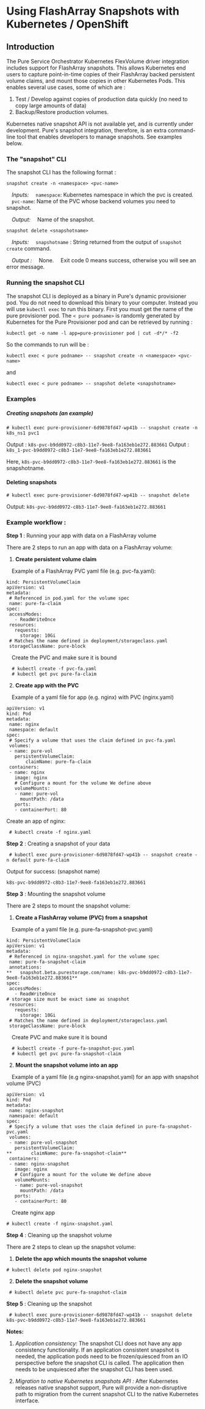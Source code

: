 
# Using FlashArray Snapshots with Kubernetes / OpenShift

## Introduction

The Pure Service Orchestrator Kubernetes FlexVolume driver integration includes support for FlashArray snapshots. This allows Kubernetes end users to capture point-in-time copies of their FlashArray backed persistent volume claims, and mount those copies in other Kubernetes Pods. This enables several use cases, some of which are :

1. Test / Develop against copies of production data quickly (no need to copy large amounts of data)
2. Backup/Restore production volumes.

Kubernetes native snapshot API is not available yet, and is currently under development. Pure&#39;s snapshot integration, therefore, is an extra command-line tool that enables developers to manage snapshots. See examples below.

### The &quot;snapshot&quot; CLI
The snapshot CLI has the following format :
```
snapshot create -n <namespace> <pvc-name>
```
&emsp;_Inputs:_
&emsp;`namespace`: Kubernetes namespace in which the pvc is created.
&emsp;`pvc-name`: Name of the PVC whose backend volumes you need to snapshot.

&emsp;_Output:_
&emsp;Name of the snapshot.
```
snapshot delete <snapshotname>
```
&emsp;_Inputs:_
&emsp;`snapshotname` : String returned from the output of `snapshot create` command.

&emsp;_Output :_
&emsp;None. 
&emsp;Exit code 0 means success, otherwise you will see an error message.

### Running the snapshot CLI

The snapshot CLI is deployed as a binary in Pure's dynamic provisioner pod. You do not need to download this binary to your computer. Instead you will use `kubectl exec` to run this binary.
First you must get the name of the pure provisioner pod. The `< pure podname>` is randomly generated by Kubernetes for the Pure Provisioner pod and can be retrieved by running :
```
kubectl get -o name -l app=pure-provisioner pod | cut -d*/* -f2
```
So the commands to run will be :
```
kubectl exec < pure podname> -- snapshot create -n <namespace> <pvc-name>
```
and
```
kubectl exec < pure podname> -- snapshot delete <snapshotname>
```

### Examples

##### Creating snapshots (an example)
```
# kubectl exec pure-provisioner-6d9878fd47-wp41b -- snapshot create -n k8s_ns1 pvc1
```
Output : `k8s-pvc-b9dd0972-c8b3-11e7-9ee8-fa163eb1e272.883661`
Output : `k8s_1-pvc-b9dd0972-c8b3-11e7-9ee8-fa163eb1e272.883661`

Here, `k8s-pvc-b9dd0972-c8b3-11e7-9ee8-fa163eb1e272.883661` is the snapshotname.

#### Deleting snapshots
```
# kubectl exec pure-provisioner-6d9878fd47-wp41b -- snapshot delete
```
Output: `k8s-pvc-b9dd0972-c8b3-11e7-9ee8-fa163eb1e272.883661`

### Example workflow :

**Step 1** : Running your app with data on a FlashArray volume

There are 2 steps to run an app with data on a FlashArray volume:

1. **Create persistent volume claim**

&emsp;Example of a FlashArray PVC yaml file (e.g. pvc-fa.yaml):
```
kind: PersistentVolumeClaim
apiVersion: v1
metadata:
 # Referenced in pod.yaml for the volume spec
 name: pure-fa-claim
spec:
 accessModes:
   - ReadWriteOnce
 resources:
   requests:
     storage: 10Gi
 # Matches the name defined in deployment/storageclass.yaml
 storageClassName: pure-block
```
&emsp;Create the PVC and make sure it is bound
```
  # kubectl create -f pvc-fa.yaml
  # kubectl get pvc pure-fa-claim
```
2. **Create app with the PVC**

&emsp;Example of a yaml file for app (e.g. nginx) with PVC (nginx.yaml)
```
apiVersion: v1
kind: Pod
metadata:
 name: nginx
 namespace: default
spec:
 # Specify a volume that uses the claim defined in pvc-fa.yaml
 volumes:
 - name: pure-vol
   persistentVolumeClaim:
       claimName: pure-fa-claim
 containers:
 - name: nginx
   image: nginx
   # Configure a mount for the volume We define above
   volumeMounts:
   - name: pure-vol
     mountPath: /data
   ports:
   - containerPort: 80
```
Create an app of nginx:
```
 # kubectl create -f nginx.yaml
```
**Step 2** : Creating a snapshot of your data
```
 # kubectl exec pure-provisioner-6d9878fd47-wp41b -- snapshot create -n default pure-fa-claim
```
Output for success: (snapshot name)
```
k8s-pvc-b9dd0972-c8b3-11e7-9ee8-fa163eb1e272.883661
```
**Step 3** : Mounting the snapshot volume

There are 2 steps to mount the snapshot volume:

1. **Create a FlashArray volume (PVC) from a snapshot**

&emsp;Example of a yaml file (e.g. pure-fa-snapshot-pvc.yaml)
```
kind: PersistentVolumeClaim
apiVersion: v1
metadata:
 # Referenced in nginx-snapshot.yaml for the volume spec
 name: pure-fa-snapshot-claim
 annotations:
**   snapshot.beta.purestorage.com/name: k8s-pvc-b9dd0972-c8b3-11e7-9ee8-fa163eb1e272.883661**
spec:
 accessModes:
   - ReadWriteOnce
# storage size must be exact same as snapshot
 resources:
   requests:
     storage: 10Gi
 # Matches the name defined in deployment/storageclass.yaml
 storageClassName: pure-block
```
&emsp;Create PVC and make sure it is bound
```
  # kubectl create -f pure-fa-snapshot-pvc.yaml
  # kubectl get pvc pure-fa-snapshot-claim
```
2. **Mount the snapshot volume into an app**

&emsp;Example of a yaml file (e.g nginx-snapshot.yaml) for an app with snapshot volume (PVC)
```
apiVersion: v1
kind: Pod
metadata:
 name: nginx-snapshot
 namespace: default
spec:
 # Specify a volume that uses the claim defined in pure-fa-snapshot-pvc.yaml
 volumes:
 - name: pure-vol-snapshot
   persistentVolumeClaim:
**       claimName: pure-fa-snapshot-claim**
 containers:
 - name: nginx-snapshot
   image: nginx
   # Configure a mount for the volume We define above
   volumeMounts:
   - name: pure-vol-snapshot
     mountPath: /data
   ports:
   - containerPort: 80
```
&emsp;Create nginx app
```
# kubectl create -f nginx-snapshot.yaml
```
**Step 4** : Cleaning up the snapshot volume

There are 2 steps to clean up the snapshot volume:

1. **Delete the app which mounts the snapshot volume**
```
# kubectl delete pod nginx-snapshot
```
2. **Delete the snapshot volume**
```
 # kubectl delete pvc pure-fa-snapshot-claim
```
**Step 5** : Cleaning up the snapshot
```
 # kubectl exec pure-provisioner-6d9878fd47-wp41b -- snapshot delete k8s-pvc-b9dd0972-c8b3-11e7-9ee8-fa163eb1e272.883661
```


**Notes:**

1. _Application consistency:_
The snapshot CLI does not have any app consistency functionality. If an application consistent snapshot is needed, the application pods need to be frozen/quiesced from an IO perspective before the snapshot CLI is called. The application then needs to be unquiesced after the snapshot CLI has been used.

2. _Migration to native Kubernetes snapshots API :_
After Kubernetes releases native snapshot support, Pure will provide a non-disruptive path to migration from the current snapshot CLI to the native Kubernetes interface.

